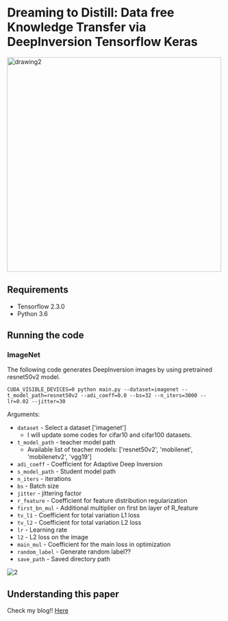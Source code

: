 # Dreaming to Distill: Data free Knowledge Transfer via DeepInversion Tensorflow Keras

<img src="./assets/fig1.gif" alt="drawing2" width="500"/>

## Requirements

- Tensorflow 2.3.0 
- Python 3.6


## Running the code

### ImageNet

The following code generates DeepInversion images by using pretrained resnet50v2 model. 

```shell
CUDA_VISIBLE_DEVICES=0 python main.py --dataset=imagenet --t_model_path=resnet50v2 --adi_coeff=0.0 --bs=32 --n_iters=3000 --lr=0.02 --jitter=30
```

Arguments:

- `dataset` - Select a dataset ['imagenet']
	- I will update some codes for cifar10 and cifar100 datasets.
- `t_model_path` - teacher model path
	- Available list of teacher models: ['resnet50v2', 'mobilenet', 'mobilenetv2', 'vgg19']
- `adi_coeff` - Coefficient for Adaptive Deep Inversion
- `s_model_path` - Student model path
- `n_iters` - iterations
- `bs` - Batch size
- `jitter` - jittering factor
- `r_feature` - Coefficient for feature distribution regularization
- `first_bn_mul` - Additional multiplier on first bn layer of R_feature
- `tv_l1` - Coefficient for total variation L1 loss
- `tv_l2` - Coefficient for total variation L2 loss
- `lr` - Learning rate
- `l2` - L2 loss on the image
- `main_mul` - Coefficient for the main loss in optimization
- `random_label` - Generate random label??
- `save_path` - Saved directory path



![2](./assets/fig2.png)


## Understanding this paper

Check my blog!!
[Here](https://da2so.github.io/2020-08-18-Dreaming_to_Distill_Data-free_Knowledge_Transfer_via_DeepInversion/)